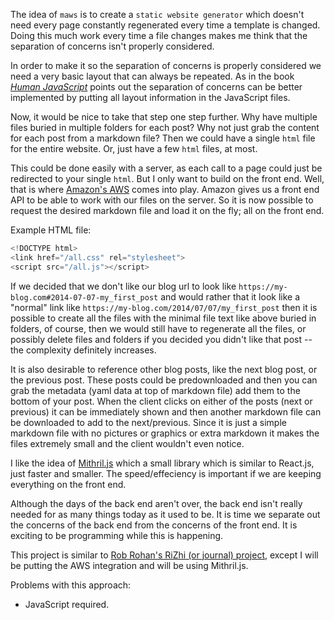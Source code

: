 The idea of `maws` is to create a `static website generator` which doesn't need every page constantly regenerated every time a template is changed. Doing this much work every time a file changes makes me think that the separation of concerns isn't properly considered.

In order to make it so the separation of concerns is properly considered we need a very basic layout that can always be repeated. As in the book [*Human JavaScript*](http://humanjavascript.com/) points out the separation of concerns can be better implemented by putting all layout information in the JavaScript files.

Now, it would be nice to take that step one step further. Why have multiple files buried in multiple folders for each post? Why not just grab the content for each post from a markdown file? Then we could have a single `html` file for the entire website. Or, just have a few `html` files, at most.

This could be done easily with a server, as each call to a page could just be redirected to your single `html`. But I only want to build on the front end. Well, that is where [Amazon's AWS](http://aws.amazon.com/) comes into play. Amazon gives us a front end API to be able to work with our files on the server. So it is now possible to request the desired markdown file and load it on the fly; all on the front end.

Example HTML file:

```javascript
<!DOCTYPE html>
<link href="/all.css" rel="stylesheet">
<script src="/all.js"></script>
```

If we decided that we don't like our blog url to look like `https://my-blog.com#2014-07-07-my_first_post` and would rather that it look like a "normal" link like `https://my-blog.com/2014/07/07/my_first_post` then it is possible to create all the files with the minimal file text like above buried in folders, of course, then we would still have to regenerate all the files, or possibly delete files and folders if you decided you didn't like that post -- the complexity definitely increases.

It is also desirable to reference other blog posts, like the next blog post, or the previous post. These posts could be predownloaded and then you can grab the metadata (yaml data at top of markdown file) add them to the bottom of your post. When the client clicks on either of the posts (next or previous) it can be immediately shown and then another markdown file can be downloaded to add to the next/previous. Since it is just a simple markdown file with no pictures or graphics or extra markdown it makes the files extremely small and the client wouldn't even notice.

I like the idea of [Mithril.js](http://lhorie.github.io/mithril/) which a small library which is similar to React.js, just faster and smaller. The speed/effeciency is important if we are keeping everything on the front end.

Although the days of the back end aren't over, the back end isn't really needed for as many things today as it used to be. It is time we separate out the concerns of the back end from the concerns of the front end. It is exciting to be programming while this is happening.

This project is similar to [Rob Rohan's RiZhi (or journal) project](https://github.com/robrohan/rizhi), except I will be putting the AWS integration and will be using Mithril.js.

Problems with this approach:

- JavaScript required.
